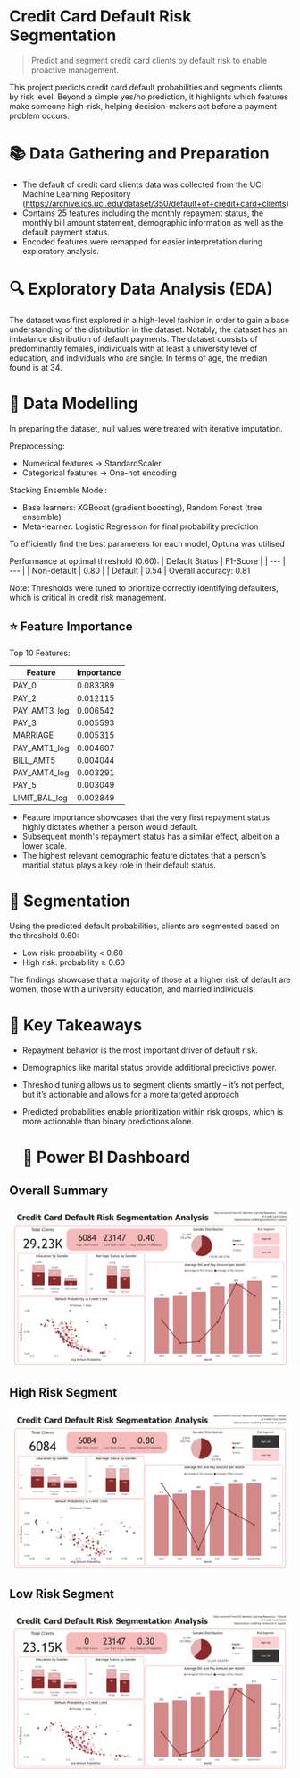 # Credit Card Default Risk Segmentation
> Predict and segment credit card clients by default risk to enable proactive management.

This project predicts credit card default probabilities and segments clients by risk level. Beyond a simple yes/no prediction, it highlights which features make someone high-risk, helping decision-makers act before a payment problem occurs.

# 📚 Data Gathering and Preparation
- The default of credit card clients data was collected from the UCI Machine Learning Repository (https://archive.ics.uci.edu/dataset/350/default+of+credit+card+clients)
- Contains 25 features including the monthly repayment status, the monthly bill amount statement, demographic information as well as the default payment status.
- Encoded features were remapped for easier interpretation during exploratory analysis.

# 🔍 Exploratory Data Analysis (EDA)
The dataset was first explored in a high-level fashion in order to gain a base understanding of the distribution in the dataset. Notably, the dataset has an imbalance distribution of default payments.
The dataset consists of predominantly females, individuals with at least a university level of education, and individuals who are single. In terms of age, the median found is at 34.

# 🔬 Data Modelling
In preparing the dataset, null values were treated with iterative imputation.

Preprocessing:
- Numerical features → StandardScaler
- Categorical features → One-hot encoding

Stacking Ensemble Model:
- Base learners: XGBoost (gradient boosting), Random Forest (tree ensemble)
- Meta-learner: Logistic Regression for final probability prediction

To efficiently find the best parameters for each model, Optuna was utilised

Performance at optimal threshold (0.60):
| Default Status | F1-Score |
| --- | --- |
| Non-default | 0.80 |
| Default | 0.54 |
Overall accuracy: 0.81

Note: Thresholds were tuned to prioritize correctly identifying defaulters, which is critical in credit risk management.

## ⭐ Feature Importance
Top 10 Features:

| Feature | Importance |
| --- | --- |
| PAY_0 | 0.083389 |
| PAY_2 | 0.012115 |
| PAY_AMT3_log | 0.006542 |
| PAY_3 | 0.005593 |
| MARRIAGE | 0.005315 |
| PAY_AMT1_log | 0.004607 |
| BILL_AMT5 | 0.004044 |
| PAY_AMT4_log | 0.003291 |
| PAY_5 | 0.003049 |
| LIMIT_BAL_log | 0.002849 |

- Feature importance showcases that the very first repayment status highly dictates whether a person would default.
- Subsequent month's repayment status has a similar effect, albeit on a lower scale.
- The highest relevant demographic feature dictates that a person's maritial status plays a key role in their default status.

# 🧩 Segmentation
Using the predicted default probabilities, clients are segmented based on the threshold 0.60:
- Low risk: probability < 0.60
- High risk: probability ≥ 0.60

The findings showcase that a majority of those at a higher risk of default are women, those with a university education, and married individuals.

# 🔑 Key Takeaways
- Repayment behavior is the most important driver of default risk.
- Demographics like marital status provide additional predictive power.
- Threshold tuning allows us to segment clients smartly – it’s not perfect, but it’s actionable and allows for a more targeted approach
- Predicted probabilities enable prioritization within risk groups, which is more actionable than binary predictions alone.

  # 📌 Power BI Dashboard
## Overall Summary
![Summary Dashboard](dashboard/PBI_CreditCardDefault_Summary.png)

## High Risk Segment
![Summary Dashboard](dashboard/PBI_CreditCardDefault_HighRisk.png)

## Low Risk Segment
![Summary Dashboard](dashboard/PBI_CreditCardDefault_LowRisk.png)
